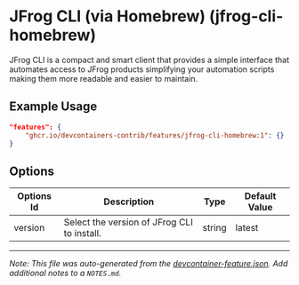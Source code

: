 
# JFrog CLI (via Homebrew) (jfrog-cli-homebrew)

JFrog CLI is a compact and smart client that provides a simple interface that automates access to JFrog products simplifying your automation scripts making them more readable and easier to maintain.

## Example Usage

```json
"features": {
    "ghcr.io/devcontainers-contrib/features/jfrog-cli-homebrew:1": {}
}
```

## Options

| Options Id | Description | Type | Default Value |
|-----|-----|-----|-----|
| version | Select the version of JFrog CLI to install. | string | latest |



---

_Note: This file was auto-generated from the [devcontainer-feature.json](https://github.com/devcontainers-contrib/features/blob/main/src/jfrog-cli-homebrew/devcontainer-feature.json).  Add additional notes to a `NOTES.md`._
